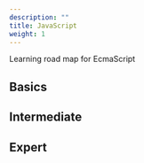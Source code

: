 ```yaml
---
description: ""
title: JavaScript
weight: 1
---
```


Learning road map for EcmaScript

## Basics

## Intermediate

## Expert
